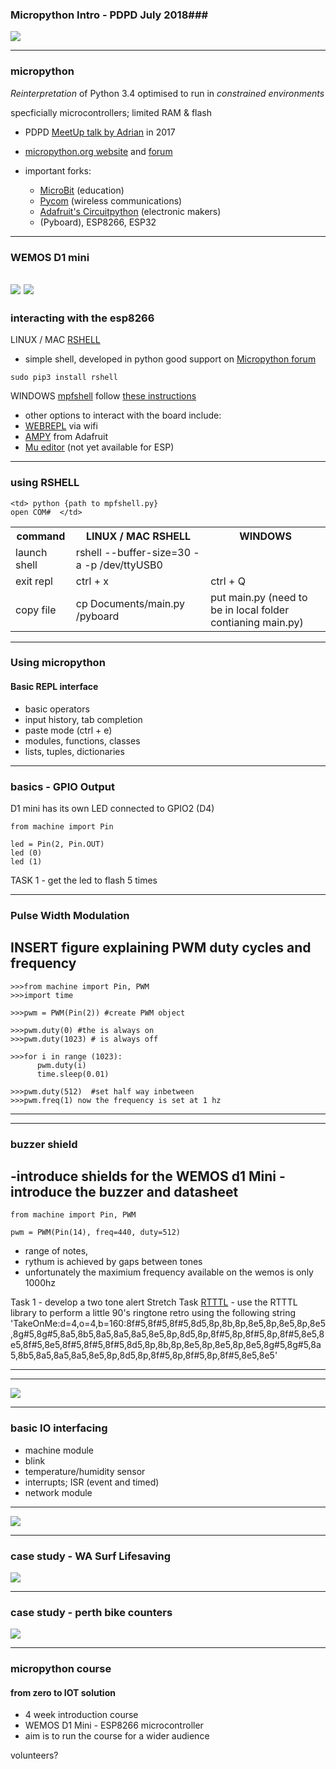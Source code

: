 
### Micropython Intro - PDPD July 2018###

![](https://docs.pycom.io/img/micropython.jpg)

<!--
Speaker Notes:
Short personal introduction

short intro course in Micropython,

note that much of the tech info provided here is taken from micropython.org
the course borrows heavily from Radomir's course for the WEMOS D1 mini
http://micropython-on-wemos-d1-mini.readthedocs.io/en/latest/index.html


-->

---

### micropython ###

*Reinterpretation* of Python 3.4
optimised to run in *constrained environments*

specficially microcontrollers; limited RAM & flash

- PDPD [MeetUp talk by Adrian](https://www.meetup.com/en-AU/Perth-Django-Users-Group/events/237034592/) in 2017
- [micropython.org website](https://micropython.org) and [forum](https://forum.micropython.org/)
- important forks:
  * [MicroBit](http://microbit.org/) (education)
  * [Pycom](https://pycom.io/) (wireless communications)
  * [Adafruit's Circuitpython](https://learn.adafruit.com/welcome-to-circuitpython/what-is-circuitpython) (electronic makers)
  * (Pyboard), ESP8266, ESP32

  <!--
  Speaker Notes:
  This talk is not covering the background to Micropython, refer to previous talk

  Reinterpretation of Cpython means with respect to language syntax, and most of the features of MicroPython are identical to those described by the “Language Reference” documentation at docs.python.org."

  MicroPython aims to be as compatible with normal Python as possible to allow you to transfer code with ease from the desktop to a microcontroller or embedded system

  very limited RAM means 256k of code space and 16k of RAM (show Micro-bit)

  significant development in the language based on specific user needs
  similarities with Linux distros; same core kernel different implementations

  -->

---

### WEMOS D1 mini ###

![](https://wiki.wemos.cc/_media/products:d1:d1_mini_v3.0.0_1_16x9.jpg)
![](https://wiki.wemos.cc/_media/products:d1:d1_mini_v3.0.0_2_16x9.jpg)
---
### interacting with the esp8266 ###
LINUX / MAC [RSHELL](https://github.com/dhylands/rshell)
- simple shell, developed in python good support on [Micropython forum](https://forum.micropython.org/)

```
sudo pip3 install rshell
```

WINDOWS [mpfshell](https://github.com/wendlers/mpfshell) follow [these instructions](https://gist.github.com/hardye/657385210c5d613e69cb5ba95e8c57a7)

- other options to interact with the board include:
 - [WEBREPL](https://docs.micropython.org/en/latest/esp8266/esp8266/tutorial/repl.html#webrepl-a-prompt-over-wifi) via wifi
  - [AMPY](https://learn.adafruit.com/micropython-basics-load-files-and-run-code/install-ampy) from Adafruit
  - [Mu editor](https://codewith.mu/) (not yet available for ESP)

---
### using RSHELL ###

<table>
  <tr>
    <th>command</th>
    <th>LINUX / MAC RSHELL</th>
    <th>WINDOWS</th>
  </tr>
  <tr>
    <td> launch shell </td>
    <td> rshell --buffer-size=30 -a -p /dev/ttyUSB0 </td>

    <td> python {path to mpfshell.py}
    open COM#  </td>
  </tr>
  <tr>
    <td> exit repl </td>
    <td> ctrl + x </td>
    <td> ctrl + Q </td>
  </tr>
  <tr>
    <td> copy file </td>
    <td> cp Documents/main.py /pyboard </td>
    <td> put main.py   (need to be in local folder contianing main.py) </td>
  </tr>
</table>


---
### Using micropython ###

#### Basic REPL interface ####

- basic operators
- input history, tab completion
- paste mode (ctrl + e)
- modules, functions, classes
- lists, tuples, dictionaries

<!--
speaker Notes
participants should exit this slide being able to enter repl execute code and return to shell
-->

---

### basics - GPIO Output ###

D1 mini has its own LED connected to GPIO2 (D4)

```
from machine import Pin

led = Pin(2, Pin.OUT)
led (0)
led (1)

```
TASK 1 - get the led to flash 5 times

---
###  Pulse Width Modulation ###
INSERT figure explaining PWM duty cycles and frequency
---

```
>>>from machine import Pin, PWM
>>>import time

>>>pwm = PWM(Pin(2)) #create PWM object

>>>pwm.duty(0) #the is always on
>>>pwm.duty(1023) # is always off

>>>for i in range (1023):
      pwm.duty(i)
      time.sleep(0.01)

>>>pwm.duty(512)  #set half way inbetween
>>>pwm.freq(1) now the frequency is set at 1 hz

```

---

---
### buzzer shield ###
-introduce shields for the WEMOS d1 Mini
-introduce the buzzer and datasheet
-
```
from machine import Pin, PWM

pwm = PWM(Pin(14), freq=440, duty=512)
```
- range of notes,
- rythum is achieved by gaps between tones
- unfortunately the maximium frequency available on the wemos is only 1000hz

Task 1 - develop a two tone alert
Stretch Task [RTTTL](https://en.wikipedia.org/wiki/Ring_Tone_Transfer_Language) - use the RTTTL library to perform a little 90's ringtone retro using the following string
'TakeOnMe:d=4,o=4,b=160:8f#5,8f#5,8f#5,8d5,8p,8b,8p,8e5,8p,8e5,8p,8e5,8g#5,8g#5,8a5,8b5,8a5,8a5,8a5,8e5,8p,8d5,8p,8f#5,8p,8f#5,8p,8f#5,8e5,8e5,8f#5,8e5,8f#5,8f#5,8f#5,8d5,8p,8b,8p,8e5,8p,8e5,8p,8e5,8g#5,8g#5,8a5,8b5,8a5,8a5,8a5,8e5,8p,8d5,8p,8f#5,8p,8f#5,8p,8f#5,8e5,8e5'

---

<!--
speaker Notes
why use Micropython instead of CPython?
cannot use CPython on small, low power hardware
Power consumption comparison
~80 mA during connection to WiFi
~15 uA during a deepsleep
Raspberry Pi 3 in idle is 0.3A
GPIO pins allow easy interaction by using modules that provide abstraction
Opportunity for Python developers to extend into IOT solutions
-->


---

![](http://micropython-on-wemos-d1-mini.readthedocs.io/en/latest/_images/board.png)


---

### basic IO interfacing ###

 - machine module
 - blink
 - temperature/humidity sensor
 - interrupts; ISR (event and timed)
 - network module

<!--
speaker Notes
live demo
use of the machine module on WEMOS D1 mini devboard
using a DH12 temp/humidity shield

from machine import Pin
import time
led = Pin(2, Pin.OUT)
led(1)
led(0)....

for i in range (10):
    led(0)
    time.sleep(0.2)
    led(1)
    time.sleep(0.2)


 ```
 example of GPIO and I2C using DHT12 shield
```
import time
import dht12
from machine import I2C, Pin
i2c = I2C(scl=Pin(5), sda=Pin(4))
sensor = dht12.DHT12(i2c)

while True:
	sensor.measure()
	print('temp is: ', sensor.temperature())
	print('humidity is: ', sensor.humidity())
	time.sleep(10)
```
-->

---

![](https://www.postscapes.com/webhook-uploads/1469479748766/sensors.jpg)

<!--
useful reminder of possible sensors that can be used as environmental triggers for IOT devices.
Don't forget the actuators that could act.  Sometimes it is better to complete edge computing and simply report status changes to the network.

-->

<!--
### case study - Kings Park fauna boxes

![](https://www.fairfaxstatic.com.au/content/dam/images/g/r/h/1/k/n/image.related.articleLeadwide.620x349.grh1jp.png/1473980446152.jpg)

At the moment Kings Park staff have to physically visit every fauna box to check it is occupied.  
-->

---

### case study - WA Surf Lifesaving ###

![](http://www.westernaustralia-travellersguide.com/wp-content/uploads/2013/11/peasholm-street-dog-beach-perth.jpg)

<!--

speaker notes
WA surf lifesaving has no idea how many people are on beaches they do not patrol. They have to send people to the beach to estimate, wasting lifesaving resources.

If Surf lifesaving could understand the rough numbers of bathers on beaches they do not patrol, they would be able to allocate resources more efficiently.

Tough climate, no wifi, no power, low cost.

what about value add?  UV sensor and a LED matrix display or uSD card logger?

-->

---
### case study - perth bike counters
![](http://2.bp.blogspot.com/-Hi2dixJwxYM/UzLmmeKRbOI/AAAAAAAABB0/hsZhdQu39uY/s1600/DSC_3735.jpeg)

<!--

speaker notes
Western Australia aims to get more people cycling more often.  We have a perfact climate for cyclying however we have very low numbers of daily commuters.
In order to make effective data-driven design decisions that achieve the aim traffic planners need base data.

Perth has only 14 bicycle counters and theses are not actively streaming their data.

A report indicated that a single bicycle counter costs $15k-$5k !!
http://cdmresearch.com.au/files/reports/0030%20TMR%20Cyclist%20Counter%20Trials%20%28Final-2%29.pdf

-->

---

### micropython course ###

#### from zero to IOT solution ####

 - 4 week introduction course
 - WEMOS D1 Mini - ESP8266 microcontroller
 - aim is to run the course for a wider audience

 volunteers?
 <!--
 speaker Notes
 course will be based on
 aim is to learn Micropython by developing an IOT solution
 -->
